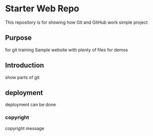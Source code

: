 # Starter Web Repo

This repository is for showing how Git and GitHub work
simple project
## Purpose
for git training 
Sample website with plenty of files for demos

## Introduction
show parts of git
## deployment
deployment can be done 
### copyright
copyright message